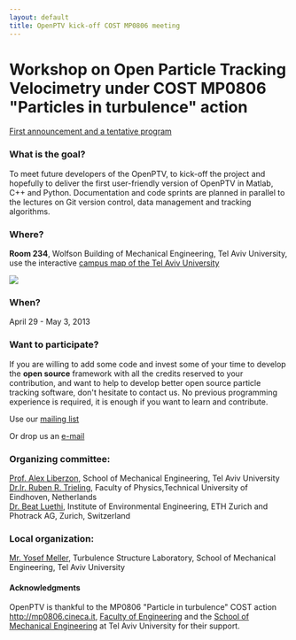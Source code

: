 ```yaml
---
layout: default
title: OpenPTV kick-off COST MP0806 meeting
---
```


# Workshop on Open Particle Tracking Velocimetry under COST MP0806 "Particles in turbulence" action


[First announcement and a tentative program](https://docs.google.com/document/d/11N0ztjuZu9KjUxc8FpPpbODvOnFDQUZrO2o-7iwDJGE/pub)


### What is the goal?

To meet future developers of the OpenPTV, to kick-off the project and hopefully to deliver the first user-friendly version of OpenPTV in Matlab, C++ and Python. Documentation and code sprints are planned in parallel to the lectures on Git version control, data management and tracking algorithms.

### Where?

**Room 234**, Wolfson Building of Mechanical Engineering, Tel Aviv University, use the interactive [campus map of the Tel Aviv University](http://www2.tau.ac.il/map/unimaple1.asp)

![](http://www.iacmm.org.il/ISCM20/wolfson.jpg)

### When? 

April 29 - May 3, 2013


### Want to participate?

If you are willing to add some code and invest some of your time to develop the **open source** framework with all the credits reserved to your contribution, and want to help to develop better open source particle tracking software, don't hesitate to contact us. No previous programming experience is required, it is enough if you want to learn and contribute. 

Use our [mailing list](https://groups.google.com/forum/#!forum/openptv)

Or drop us an [e-mail](openptv@gmail.com)



### Organizing committee:
[Prof. Alex Liberzon](http://www.eng.tau.ac.il/~alexlib), School of Mechanical Engineering, Tel Aviv University  
[Dr.Ir. Ruben R. Trieling](http://www.tue.nl/en/employee/ep/e/d/ep-uid/19871076/ep-tab/3/), Faculty of Physics,Technical University of Eindhoven,  Netherlands  
[Dr. Beat Luethi](http://www.ifu.ethz.ch/GWH/people/Luethi/index_EN), Institute of Environmental Engineering, ETH Zurich and Photrack AG, Zurich, Switzerland

### Local organization:
[Mr. Yosef Meller](http://www.eng.tau.ac.il/~tsl/people/yosef_meller.html), Turbulence Structure Laboratory, School of Mechanical Engineering, Tel Aviv University


#### Acknowledgments
OpenPTV is thankful to the MP0806 "Particle in turbulence" COST action <http://mp0806.cineca.it>, [Faculty of Engineering](http://www.eng.tau.ac.il/index.php?option=com_content&view=frontpage&Itemid=423&language=en-GB)  and the [School of Mechanical Engineering](http://www.eng.tau.ac.il/index.php?option=com_content&view=article&id=195&Itemid=193&language=en-GB) at Tel Aviv University for their support.



